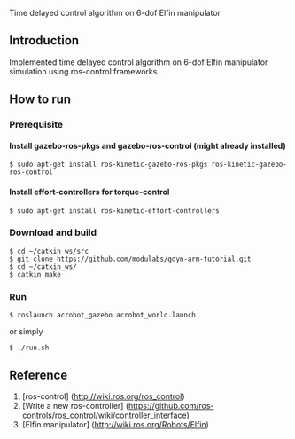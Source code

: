 Time delayed control algorithm on 6-dof Elfin manipulator </br>

## Introduction
Implemented time delayed control algorithm on 6-dof Elfin manipulator simulation using ros-control frameworks. </br>

## How to run 
### Prerequisite</br>
#### Install gazebo-ros-pkgs and gazebo-ros-control (might already installed)</br>

    $ sudo apt-get install ros-kinetic-gazebo-ros-pkgs ros-kinetic-gazebo-ros-control

#### Install effort-controllers for torque-control</br>

    $ sudo apt-get install ros-kinetic-effort-controllers

### Download and build 

    $ cd ~/catkin_ws/src
    $ git clone https://github.com/modulabs/gdyn-arm-tutorial.git
    $ cd ~/catkin_ws/
    $ catkin_make

### Run

    $ roslaunch acrobot_gazebo acrobot_world.launch

or simply

    $ ./run.sh

## Reference
1. [ros-control] (http://wiki.ros.org/ros_control)
2. [Write a new ros-controller] (https://github.com/ros-controls/ros_control/wiki/controller_interface)
3. [Elfin manipulator] (http://wiki.ros.org/Robots/Elfin)
